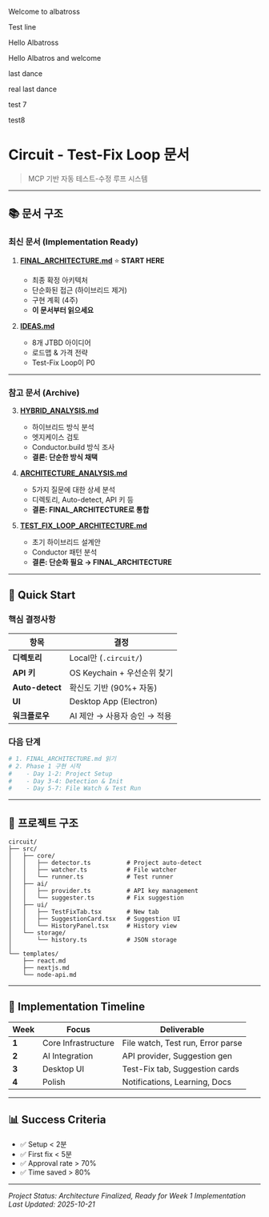 Welcome to albatross

Test line

Hello Albatross

Hello Albatros and welcome

last dance

real last dance

test 7

test8
# Circuit - Test-Fix Loop 문서

> MCP 기반 자동 테스트-수정 루프 시스템

---

## 📚 문서 구조

### **최신 문서 (Implementation Ready)**

1. **[FINAL_ARCHITECTURE.md](./FINAL_ARCHITECTURE.md)** ⭐ **START HERE**
   - 최종 확정 아키텍처
   - 단순화된 접근 (하이브리드 제거)
   - 구현 계획 (4주)
   - **이 문서부터 읽으세요**

2. **[IDEAS.md](./IDEAS.md)**
   - 8개 JTBD 아이디어
   - 로드맵 & 가격 전략
   - Test-Fix Loop이 P0

---

### **참고 문서 (Archive)**

3. **[HYBRID_ANALYSIS.md](./HYBRID_ANALYSIS.md)**
   - 하이브리드 방식 분석
   - 엣지케이스 검토
   - Conductor.build 방식 조사
   - **결론: 단순한 방식 채택**

4. **[ARCHITECTURE_ANALYSIS.md](./ARCHITECTURE_ANALYSIS.md)**
   - 5가지 질문에 대한 상세 분석
   - 디렉토리, Auto-detect, API 키 등
   - **결론: FINAL_ARCHITECTURE로 통합**

5. **[TEST_FIX_LOOP_ARCHITECTURE.md](./TEST_FIX_LOOP_ARCHITECTURE.md)**
   - 초기 하이브리드 설계안
   - Conductor 패턴 분석
   - **결론: 단순화 필요 → FINAL_ARCHITECTURE**

---

## 🎯 Quick Start

### **핵심 결정사항**

| 항목 | 결정 |
|------|------|
| **디렉토리** | Local만 (`.circuit/`) |
| **API 키** | OS Keychain + 우선순위 찾기 |
| **Auto-detect** | 확신도 기반 (90%+ 자동) |
| **UI** | Desktop App (Electron) |
| **워크플로우** | AI 제안 → 사용자 승인 → 적용 |

### **다음 단계**

```bash
# 1. FINAL_ARCHITECTURE.md 읽기
# 2. Phase 1 구현 시작
#    - Day 1-2: Project Setup
#    - Day 3-4: Detection & Init
#    - Day 5-7: File Watch & Test Run
```

---

## 📁 프로젝트 구조

```
circuit/
├── src/
│   ├── core/
│   │   ├── detector.ts          # Project auto-detect
│   │   ├── watcher.ts           # File watcher
│   │   └── runner.ts            # Test runner
│   ├── ai/
│   │   ├── provider.ts          # API key management
│   │   └── suggester.ts         # Fix suggestion
│   ├── ui/
│   │   ├── TestFixTab.tsx       # New tab
│   │   ├── SuggestionCard.tsx   # Suggestion UI
│   │   └── HistoryPanel.tsx     # History view
│   └── storage/
│       └── history.ts           # JSON storage
│
└── templates/
    ├── react.md
    ├── nextjs.md
    └── node-api.md
```

---

## 🚀 Implementation Timeline

| Week | Focus | Deliverable |
|------|-------|-------------|
| **1** | Core Infrastructure | File watch, Test run, Error parse |
| **2** | AI Integration | API provider, Suggestion gen |
| **3** | Desktop UI | Test-Fix tab, Suggestion cards |
| **4** | Polish | Notifications, Learning, Docs |

---

## 📊 Success Criteria

- ✅ Setup < 2분
- ✅ First fix < 5분
- ✅ Approval rate > 70%
- ✅ Time saved > 80%

---

_Project Status: Architecture Finalized, Ready for Week 1 Implementation_
_Last Updated: 2025-10-21_
